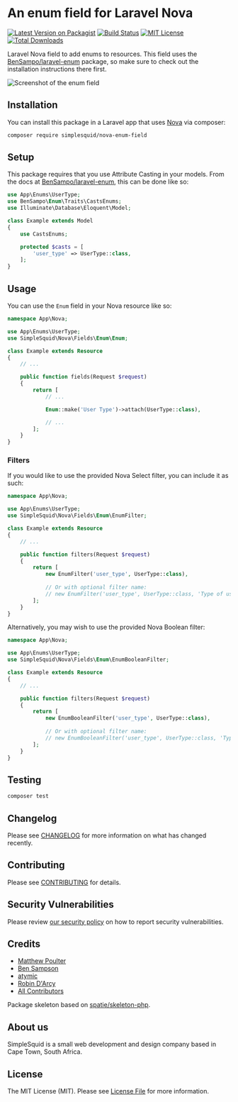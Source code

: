# An enum field for Laravel Nova

[![Latest Version on Packagist](https://img.shields.io/packagist/v/simplesquid/nova-enum-field.svg?style=flat-square)](https://packagist.org/packages/simplesquid/nova-enum-field)
[![Build Status](https://img.shields.io/travis/simplesquid/nova-enum-field/master.svg?style=flat-square)](https://travis-ci.org/simplesquid/nova-enum-field)
[![MIT License](https://img.shields.io/badge/license-MIT-brightgreen.svg?style=flat-square)](LICENSE.md)
[![Total Downloads](https://img.shields.io/packagist/dt/simplesquid/nova-enum-field.svg?style=flat-square)](https://packagist.org/packages/simplesquid/nova-enum-field)

Laravel Nova field to add enums to resources. This field uses
the [BenSampo/laravel-enum](https://github.com/BenSampo/laravel-enum) package, so make sure to check out the
installation instructions there first.

![Screenshot of the enum field](https://github.com/simplesquid/nova-enum-field/raw/master/docs/screenshot.png)

## Installation

You can install this package in a Laravel app that uses [Nova](https://nova.laravel.com) via composer:

```bash
composer require simplesquid/nova-enum-field
```

## Setup

This package requires that you use Attribute Casting in your models. From the docs
at [BenSampo/laravel-enum](https://github.com/BenSampo/laravel-enum#attribute-casting), this can be done like so:

```php
use App\Enums\UserType;
use BenSampo\Enum\Traits\CastsEnums;
use Illuminate\Database\Eloquent\Model;

class Example extends Model
{
    use CastsEnums;

    protected $casts = [
        'user_type' => UserType::class,
    ];
}
```

## Usage

You can use the `Enum` field in your Nova resource like so:

```php
namespace App\Nova;

use App\Enums\UserType;
use SimpleSquid\Nova\Fields\Enum\Enum;

class Example extends Resource
{
    // ...

    public function fields(Request $request)
    {
        return [
            // ...

            Enum::make('User Type')->attach(UserType::class),

            // ...
        ];
    }
}
```

### Filters

If you would like to use the provided Nova Select filter, you can include it as such:

```php
namespace App\Nova;

use App\Enums\UserType;
use SimpleSquid\Nova\Fields\Enum\EnumFilter;

class Example extends Resource
{
    // ...

    public function filters(Request $request)
    {
        return [
            new EnumFilter('user_type', UserType::class),
            
            // Or with optional filter name:
            // new EnumFilter('user_type', UserType::class, 'Type of user'),
        ];
    }
}
```

Alternatively, you may wish to use the provided Nova Boolean filter:

```php
namespace App\Nova;

use App\Enums\UserType;
use SimpleSquid\Nova\Fields\Enum\EnumBooleanFilter;

class Example extends Resource
{
    // ...

    public function filters(Request $request)
    {
        return [
            new EnumBooleanFilter('user_type', UserType::class),
            
            // Or with optional filter name:
            // new EnumBooleanFilter('user_type', UserType::class, 'Type of user'),
        ];
    }
}
```

## Testing

``` bash
composer test
```

## Changelog

Please see [CHANGELOG](CHANGELOG.md) for more information on what has changed recently.

## Contributing

Please see [CONTRIBUTING](.github/CONTRIBUTING.md) for details.

## Security Vulnerabilities

Please review [our security policy](../../security/policy) on how to report security vulnerabilities.

## Credits

- [Matthew Poulter](https://github.com/mdpoulter)
- [Ben Sampson](https://github.com/BenSampo)
- [atymic](https://github.com/atymic)
- [Robin D'Arcy](https://github.com/rdarcy1)
- [All Contributors](../../contributors)

Package skeleton based on [spatie/skeleton-php](https://github.com/spatie/skeleton-php).

## About us

SimpleSquid is a small web development and design company based in Cape Town, South Africa.

## License

The MIT License (MIT). Please see [License File](LICENSE.md) for more information.
